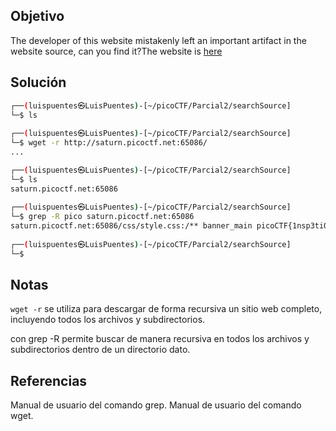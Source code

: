 ## Objetivo 
The developer of this website mistakenly left an important artifact in the website source, can you find it?The website is [here](http://saturn.picoctf.net:65086/)

## Solución
```bash
┌──(luispuentes㉿LuisPuentes)-[~/picoCTF/Parcial2/searchSource]
└─$ ls
                                                                             
┌──(luispuentes㉿LuisPuentes)-[~/picoCTF/Parcial2/searchSource]
└─$ wget -r http://saturn.picoctf.net:65086/
...

┌──(luispuentes㉿LuisPuentes)-[~/picoCTF/Parcial2/searchSource]
└─$ ls                                     
saturn.picoctf.net:65086
                                                                                                                            
┌──(luispuentes㉿LuisPuentes)-[~/picoCTF/Parcial2/searchSource]
└─$ grep -R pico saturn.picoctf.net:65086
saturn.picoctf.net:65086/css/style.css:/** banner_main picoCTF{1nsp3ti0n_0f_w3bpag3s_587d12b8} **/
                                                                                                                            
┌──(luispuentes㉿LuisPuentes)-[~/picoCTF/Parcial2/searchSource]
└─$ 

```

## Notas
 `wget -r` se utiliza para descargar de forma recursiva un sitio web completo, incluyendo todos los archivos y subdirectorios.

con grep -R permite buscar de manera recursiva en todos los archivos y subdirectorios dentro de un directorio dato.
## Referencias
Manual de usuario del comando grep.
Manual de usuario del comando wget.